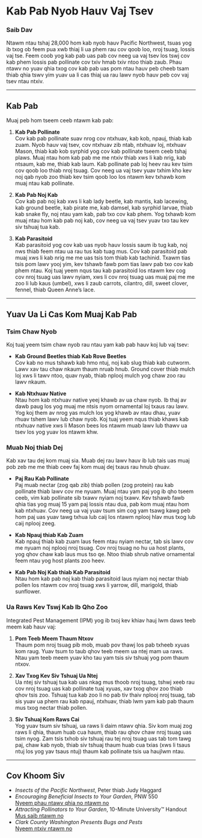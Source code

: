 # Kab Pab Nyob Hauv Vaj Tsev

### Saib Dav

Ntawm ntau tshaj 28,000 hom kab nyob hauv Pacific Northwest, tsuas yog ib txog ob feem pua xwb thiaj li ua phem rau cov qoob loo, nroj tsuag, lossis vaj tse. Feem coob yog kab pab uas pab cov neeg ua vaj tsev los tswj cov kab phem lossis pab pollinate cov txiv hmab txiv ntoo thiab zaub. Phau ntawv no yuav qhia txog cov kab pab uas pom ntau hauv peb cheeb tsam thiab qhia tswv yim yuav ua li cas thiaj ua rau lawv nyob hauv peb cov vaj tsev ntau ntxiv.

---

## Kab Pab

Muaj peb hom tseem ceeb ntawm kab pab:

1. **Kab Pab Pollinate**  
   Cov kab pab pollinate suav nrog cov ntxhuav, kab kob, npauj, thiab kab zuam. Nyob hauv vaj tsev, cov ntxhuav zib ntab, ntxhuav loj, ntxhuav Mason, thiab kab kob syrphid yog cov kab pollinate tseem ceeb tshaj plaws. Muaj ntau hom kab pab me me ntxiv thiab xws li kab nrig, kab ntsaum, kab me, thiab kab laum. Kab pollinate pab loj heev rau kev tsim cov qoob loo thiab nroj tsuag. Cov neeg ua vaj tsev yuav txhim kho kev noj qab nyob zoo thiab kev tsim qoob loo los ntawm kev txhawb kom muaj ntau kab pollinate.

2. **Kab Pab Noj Kab**  
   Cov kab pab noj kab xws li kab lady beetle, kab mantis, kab lacewing, kab ground beetle, kab pirate me, kab damsel, kab syrphid larvae, thiab kab snake fly, noj ntau yam kab, pab txo cov kab phem. Yog txhawb kom muaj ntau hom kab pab noj kab, cov neeg ua vaj tsev yuav txo tau kev siv tshuaj tua kab.

3. **Kab Parasitoid**  
   Kab parasitoid yog cov kab uas nyob hauv lossis saum ib tug kab, noj nws thiab feem ntau ua rau tus kab tuag mus. Cov kab parasitoid pab muaj xws li kab nrig me me uas tsis tom thiab kab tachinid. Txawm tias tsis pom lawv yooj yim, kev tshawb fawb pom tias lawv pab txo cov kab phem ntau. Koj tuaj yeem nqus tau kab parasitoid los ntawm kev cog cov nroj tsuag uas lawv nyiam, xws li cov nroj tsuag uas muaj paj me me zoo li lub kaus (umbel), xws li zaub carrots, cilantro, dill, sweet clover, fennel, thiab Queen Anne’s lace.

---

## Yuav Ua Li Cas Kom Muaj Kab Pab

### Tsim Chaw Nyob

Koj tuaj yeem tsim chaw nyob rau ntau yam kab pab hauv koj lub vaj tsev:

- **Kab Ground Beetles thiab Kab Rove Beetles**  
  Cov kab no mus tshawb kab hmo ntuj, noj kab slug thiab kab cutworm. Lawv xav tau chaw nkaum thaum nruab hnub. Ground cover thiab mulch loj xws li tawv ntoo, quav nyab, thiab nplooj mulch yog chaw zoo rau lawv nkaum.

- **Kab Ntxhuav Native**  
  Ntau hom kab ntxhuav native yeej khawb av ua chaw nyob. Ib thaj av dawb paug los yog muaj me ntsis nyom ornamental loj txaus rau lawv. Yog koj them av nrog yas mulch los yog khawb av ntau dhau, yuav rhuav tshem lawv lub chaw nyob. Koj tuaj yeem nqus thiab khaws kab ntxhuav native xws li Mason bees los ntawm muab lawv lub thawv ua tsev los yog yuav los ntawm khw.

### Muab Noj thiab Dej

Kab xav tau dej kom muaj sia. Muab dej rau lawv hauv ib lub tais uas muaj pob zeb me me thiab ceev faj kom muaj dej txaus rau hnub qhuav.

- **Paj Rau Kab Pollinate**  
  Paj muab nectar (zog qab zib) thiab pollen (zog protein) rau kab pollinate thiab lawv cov me nyuam. Muaj ntau yam paj yog ib qho tseem ceeb, vim kab pollinate sib txawv nyiam noj txawv. Kev tshawb fawb qhia tias yog muaj 15 yam paj lossis ntau dua, pab kom muaj ntau hom kab ntxhuav. Cov neeg ua vaj yuav tsum sim cog yam tsawg kawg peb hom paj uas yuav tawg txhua lub caij los ntawm nplooj hlav mus txog lub caij nplooj zeeg.

- **Kab Npauj thiab Kab Zuam**  
  Kab npauj thiab kab zuam laus feem ntau nyiam nectar, tab sis lawv cov me nyuam noj nplooj nroj tsuag. Cov nroj tsuag no hu ua host plants, yog qhov chaw kab laus mus tso qe. Ntoo thiab shrub native ornamental feem ntau yog host plants zoo heev.

- **Kab Pab Noj Kab thiab Kab Parasitoid**  
  Ntau hom kab pab noj kab thiab parasitoid laus nyiam noj nectar thiab pollen los ntawm cov nroj tsuag xws li yarrow, dill, marigold, thiab sunflower.

### Ua Raws Kev Tswj Kab Ib Qho Zoo

Integrated Pest Management (IPM) yog ib txoj kev khiav hauj lwm daws teeb meem kab hauv vaj:

1. **Pom Teeb Meem Thaum Ntxov**  
   Thaum pom nroj tsuag pib mob, muab pov thawj los pab txheeb xyuas kom raug. Yuav tsum to taub qhov teeb meem ua ntej mam ua raws. Ntau yam teeb meem yuav kho tau yam tsis siv tshuaj yog pom thaum ntxov.

2. **Xav Txog Kev Siv Tshuaj Ua Ntej**  
   Ua ntej siv tshuaj tua kab uas nkag mus thoob nroj tsuag, tshwj xeeb rau cov nroj tsuag uas kab pollinate tuaj xyuas, xav txog qhov zoo thiab qhov tsis zoo. Tshuaj tua kab zoo li no pab tiv thaiv nplooj nroj tsuag, tab sis yuav ua phem rau kab npauj, ntxhuav, thiab lwm yam kab pab thaum mus txog nectar thiab pollen.

3. **Siv Tshuaj Kom Raws Cai**  
   Yog yuav tsum siv tshuaj, ua raws li daim ntawv qhia. Siv kom muaj zog raws li qhia, thaum huab cua haum, thiab rau qhov chaw nroj tsuag uas tsim nyog. Zam tsis txhob siv tshuaj rau tej nroj tsuag uas tab tom tawg paj, chaw kab nyob, thiab siv tshuaj thaum huab cua txias (xws li tsaus ntuj los yog yav tsaus ntuj) thaum kab pollinate tsis ua haujlwm ntau.

---

## Cov Khoom Siv

- *Insects of the Pacific Northwest*, Peter thiab Judy Haggard
- *Encouraging Beneficial Insects to Your Garden*, PNW 550  
  [Nyeem phau ntawv qhia no ntawm no](http://ir.library.oregonstate.edu/xmlui/bitstream/handle/1957/38715/pnw550.pdf)
- *Attracting Pollinators to Your Garden*, 10-Minute University™ Handout  
  [Mus saib ntawm no](https://www.cmastergardeners.org)
- *Clark County Washington Presents Bugs and Pests*  
  [Nyeem ntxiv ntawm no](http://www.co.clark.wa.us/recycle/documents/BadBugs.pdf)
